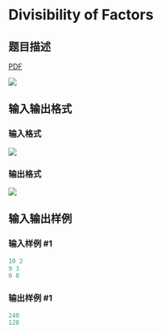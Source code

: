 # Divisibility of Factors

## 题目描述

[problemUrl]: https://uva.onlinejudge.org/index.php?option=com_onlinejudge&Itemid=8&category=16&page=show_problem&problem=1425

[PDF](https://uva.onlinejudge.org/external/104/p10484.pdf)

![](https://cdn.luogu.com.cn/upload/vjudge_pic/UVA10484/6e9cee025b59308f1fb93fa9efe79f090167077f.png)

## 输入输出格式

### 输入格式

![](https://cdn.luogu.com.cn/upload/vjudge_pic/UVA10484/5c98fce9c9618426f27acd19d334726546154f65.png)

### 输出格式

![](https://cdn.luogu.com.cn/upload/vjudge_pic/UVA10484/8fbf8c35be7e5dc4239b2fc112bfba4f9eaf65f7.png)

## 输入输出样例

### 输入样例 #1

```cpp
10 2
9 3
0 0
```


### 输出样例 #1

```cpp
240
128
```


